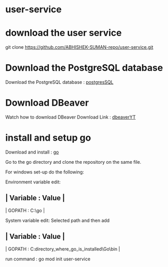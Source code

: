 # user-service

# download the user service
git clone https://github.com/ABHISHEK-SUMAN-repo/user-service.git

# Download the PostgreSQL database

Download the PostgreSQL database : [postgresSQL](https://www.postgresql.org/download/)

# Download DBeaver

Watch how to download DBeaver
Download Link : [dbeaverYT](https://youtu.be/0BOjD6H9Uos?si=2NrD1rD0z8qJlL5z/)

# install and setup go

Download and install  : [go](https://go.dev/doc/install)

Go to the go directory and clone the repository on the same file.

For windows set-up do the following:

Environment variable edit:

| Variable  :  Value |
---------------------
| GOPATH    :  C:\go |  

System variable edit: Selected path and then add 

| Variable  :  Value |
---------------------
| GOPATH    :  C:directory_where_go_is_installed\Go\bin |

run command : go mod init user-service
